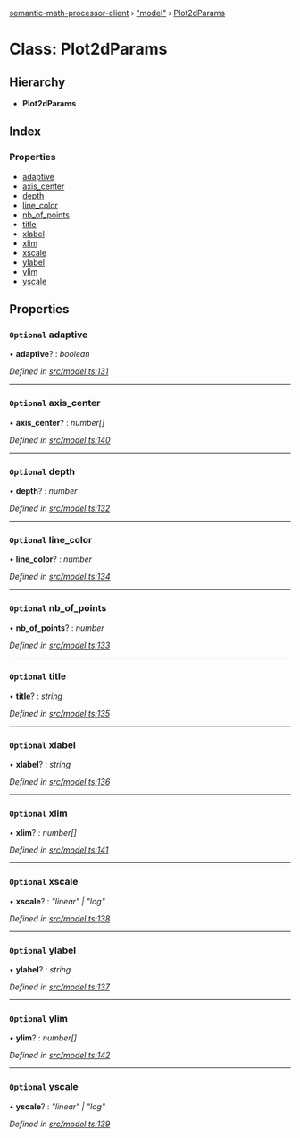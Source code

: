 [semantic-math-processor-client](../README.md) › ["model"](../modules/_model_.md) › [Plot2dParams](_model_.plot2dparams.md)

# Class: Plot2dParams

## Hierarchy

* **Plot2dParams**

## Index

### Properties

* [adaptive](_model_.plot2dparams.md#optional-adaptive)
* [axis_center](_model_.plot2dparams.md#optional-axis_center)
* [depth](_model_.plot2dparams.md#optional-depth)
* [line_color](_model_.plot2dparams.md#optional-line_color)
* [nb_of_points](_model_.plot2dparams.md#optional-nb_of_points)
* [title](_model_.plot2dparams.md#optional-title)
* [xlabel](_model_.plot2dparams.md#optional-xlabel)
* [xlim](_model_.plot2dparams.md#optional-xlim)
* [xscale](_model_.plot2dparams.md#optional-xscale)
* [ylabel](_model_.plot2dparams.md#optional-ylabel)
* [ylim](_model_.plot2dparams.md#optional-ylim)
* [yscale](_model_.plot2dparams.md#optional-yscale)

## Properties

### `Optional` adaptive

• **adaptive**? : *boolean*

*Defined in [src/model.ts:131](https://github.com/softaria/semantic-math-processor-client/blob/6b56c1b/src/model.ts#L131)*

___

### `Optional` axis_center

• **axis_center**? : *number[]*

*Defined in [src/model.ts:140](https://github.com/softaria/semantic-math-processor-client/blob/6b56c1b/src/model.ts#L140)*

___

### `Optional` depth

• **depth**? : *number*

*Defined in [src/model.ts:132](https://github.com/softaria/semantic-math-processor-client/blob/6b56c1b/src/model.ts#L132)*

___

### `Optional` line_color

• **line_color**? : *number*

*Defined in [src/model.ts:134](https://github.com/softaria/semantic-math-processor-client/blob/6b56c1b/src/model.ts#L134)*

___

### `Optional` nb_of_points

• **nb_of_points**? : *number*

*Defined in [src/model.ts:133](https://github.com/softaria/semantic-math-processor-client/blob/6b56c1b/src/model.ts#L133)*

___

### `Optional` title

• **title**? : *string*

*Defined in [src/model.ts:135](https://github.com/softaria/semantic-math-processor-client/blob/6b56c1b/src/model.ts#L135)*

___

### `Optional` xlabel

• **xlabel**? : *string*

*Defined in [src/model.ts:136](https://github.com/softaria/semantic-math-processor-client/blob/6b56c1b/src/model.ts#L136)*

___

### `Optional` xlim

• **xlim**? : *number[]*

*Defined in [src/model.ts:141](https://github.com/softaria/semantic-math-processor-client/blob/6b56c1b/src/model.ts#L141)*

___

### `Optional` xscale

• **xscale**? : *"linear" | "log"*

*Defined in [src/model.ts:138](https://github.com/softaria/semantic-math-processor-client/blob/6b56c1b/src/model.ts#L138)*

___

### `Optional` ylabel

• **ylabel**? : *string*

*Defined in [src/model.ts:137](https://github.com/softaria/semantic-math-processor-client/blob/6b56c1b/src/model.ts#L137)*

___

### `Optional` ylim

• **ylim**? : *number[]*

*Defined in [src/model.ts:142](https://github.com/softaria/semantic-math-processor-client/blob/6b56c1b/src/model.ts#L142)*

___

### `Optional` yscale

• **yscale**? : *"linear" | "log"*

*Defined in [src/model.ts:139](https://github.com/softaria/semantic-math-processor-client/blob/6b56c1b/src/model.ts#L139)*
